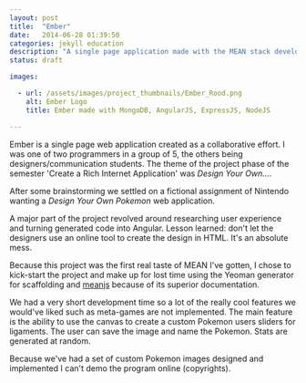 ```yaml
---
layout: post
title:  "Ember"
date:   2014-06-28 01:39:50
categories: jekyll education
description: "A single page application made with the MEAN stack developed with a team of students"
status: draft

images:

  - url: /assets/images/project_thumbnails/Ember_Rood.png
    alt: Ember Logo
    title: Ember made with MongoDB, AngularJS, ExpressJS, NodeJS

---
```

Ember is a single page web application created as a collaborative effort. I was one of two programmers in a group of 5, the others being designers/communication students. The theme of the project phase of the semester 'Create a Rich Internet Application' was *Design Your Own...*.

After some brainstorming we settled on a fictional assignment of Nintendo wanting a *Design Your Own Pokemon* web application.

A major part of the project revolved around researching user experience and turning generated code into Angular. Lesson learned: don't let the designers use an online tool to create the design in HTML. It's an absolute mess.

Because this project was the first real taste of MEAN I've gotten, I chose to kick-start the project and make up for lost time using the Yeoman generator for scaffolding and [meanjs](http://meanjs.org) because of its superior documentation.

We had a very short development time so a lot of the really cool features we would've liked such as meta-games are not implemented. The main feature is the ability to use the canvas to create a custom Pokemon users sliders for ligaments. The user can save the image and name the Pokemon. Stats are generated at random.

Because we've had a set of custom Pokemon images designed and implemented I can't demo the program online (copyrights).
